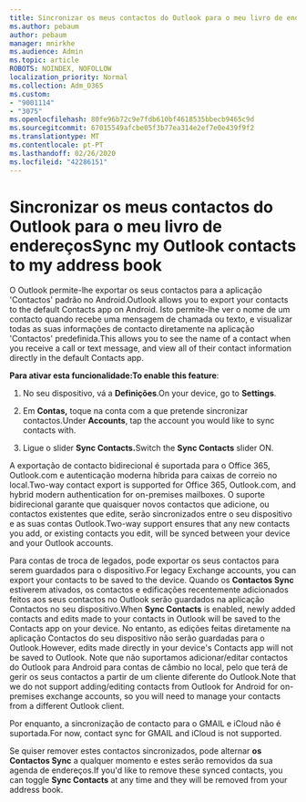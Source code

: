 ```yaml
---
title: Sincronizar os meus contactos do Outlook para o meu livro de endereços
ms.author: pebaum
author: pebaum
manager: mnirkhe
ms.audience: Admin
ms.topic: article
ROBOTS: NOINDEX, NOFOLLOW
localization_priority: Normal
ms.collection: Adm_O365
ms.custom:
- "9001114"
- "3075"
ms.openlocfilehash: 80fe96b72c9e7fdb610bf4618535bbecb9465c9d
ms.sourcegitcommit: 67015549afcbe05f3b77ea314e2ef7e0e439f9f2
ms.translationtype: MT
ms.contentlocale: pt-PT
ms.lasthandoff: 02/26/2020
ms.locfileid: "42286151"
---
```

# <a name="sync-my-outlook-contacts-to-my-address-book"></a><span data-ttu-id="672df-102">Sincronizar os meus contactos do Outlook para o meu livro de endereços</span><span class="sxs-lookup"><span data-stu-id="672df-102">Sync my Outlook contacts to my address book</span></span>

<span data-ttu-id="672df-103">O Outlook permite-lhe exportar os seus contactos para a aplicação 'Contactos' padrão no Android.</span><span class="sxs-lookup"><span data-stu-id="672df-103">Outlook allows you to export your contacts to the default Contacts app on Android.</span></span> <span data-ttu-id="672df-104">Isto permite-lhe ver o nome de um contacto quando recebe uma mensagem de chamada ou texto, e visualizar todas as suas informações de contacto diretamente na aplicação 'Contactos' predefinida.</span><span class="sxs-lookup"><span data-stu-id="672df-104">This allows you to see the name of a contact when you receive a call or text message, and view all of their contact information directly in the default Contacts app.</span></span>
 
<span data-ttu-id="672df-105">**Para ativar esta funcionalidade:**</span><span class="sxs-lookup"><span data-stu-id="672df-105">**To enable this feature**:</span></span>
 
1. <span data-ttu-id="672df-106">No seu dispositivo, vá a **Definições**.</span><span class="sxs-lookup"><span data-stu-id="672df-106">On your device, go to **Settings**.</span></span>

2. <span data-ttu-id="672df-107">Em **Contas,** toque na conta com a que pretende sincronizar contactos.</span><span class="sxs-lookup"><span data-stu-id="672df-107">Under **Accounts**, tap the account you would like to sync contacts with.</span></span>

3. <span data-ttu-id="672df-108">Ligue o slider **Sync Contacts.**</span><span class="sxs-lookup"><span data-stu-id="672df-108">Switch the **Sync Contacts** slider ON.</span></span>
 
<span data-ttu-id="672df-109">A exportação de contacto bidirecional é suportada para o Office 365, Outlook.com e autenticação moderna híbrida para caixas de correio no local.</span><span class="sxs-lookup"><span data-stu-id="672df-109">Two-way contact export is supported for Office 365, Outlook.com, and hybrid modern authentication for on-premises mailboxes.</span></span> <span data-ttu-id="672df-110">O suporte bidirecional garante que quaisquer novos contactos que adicione, ou contactos existentes que edite, serão sincronizados entre o seu dispositivo e as suas contas Outlook.</span><span class="sxs-lookup"><span data-stu-id="672df-110">Two-way support ensures that any new contacts you add, or existing contacts you edit, will be synced between your device and your Outlook accounts.</span></span>
 
<span data-ttu-id="672df-111">Para contas de troca de legados, pode exportar os seus contactos para serem guardados para o dispositivo.</span><span class="sxs-lookup"><span data-stu-id="672df-111">For legacy Exchange accounts, you can export your contacts to be saved to the device.</span></span> <span data-ttu-id="672df-112">Quando os **Contactos Sync** estiverem ativados, os contactos e edificações recentemente adicionados feitos aos seus contactos no Outlook serão guardados na aplicação Contactos no seu dispositivo.</span><span class="sxs-lookup"><span data-stu-id="672df-112">When **Sync Contacts** is enabled, newly added contacts and edits made to your contacts in Outlook will be saved to the Contacts app on your device.</span></span> <span data-ttu-id="672df-113">No entanto, as edições feitas diretamente na aplicação Contactos do seu dispositivo não serão guardadas para o Outlook.</span><span class="sxs-lookup"><span data-stu-id="672df-113">However, edits made directly in your device's Contacts app will not be saved to Outlook.</span></span> <span data-ttu-id="672df-114">Note que não suportamos adicionar/editar contactos do Outlook para Android para contas de câmbio no local, pelo que terá de gerir os seus contactos a partir de um cliente diferente do Outlook.</span><span class="sxs-lookup"><span data-stu-id="672df-114">Note that we do not support adding/editing contacts from Outlook for Android for on-premises exchange accounts, so you will need to manage your contacts from a different Outlook client.</span></span>
 
<span data-ttu-id="672df-115">Por enquanto, a sincronização de contacto para o GMAIL e iCloud não é suportada.</span><span class="sxs-lookup"><span data-stu-id="672df-115">For now, contact sync for GMAIL and iCloud is not supported.</span></span>
 
<span data-ttu-id="672df-116">Se quiser remover estes contactos sincronizados, pode alternar **os Contactos Sync** a qualquer momento e estes serão removidos da sua agenda de endereços.</span><span class="sxs-lookup"><span data-stu-id="672df-116">If you'd like to remove these synced contacts, you can toggle **Sync Contacts** at any time and they will be removed from your address book.</span></span>
